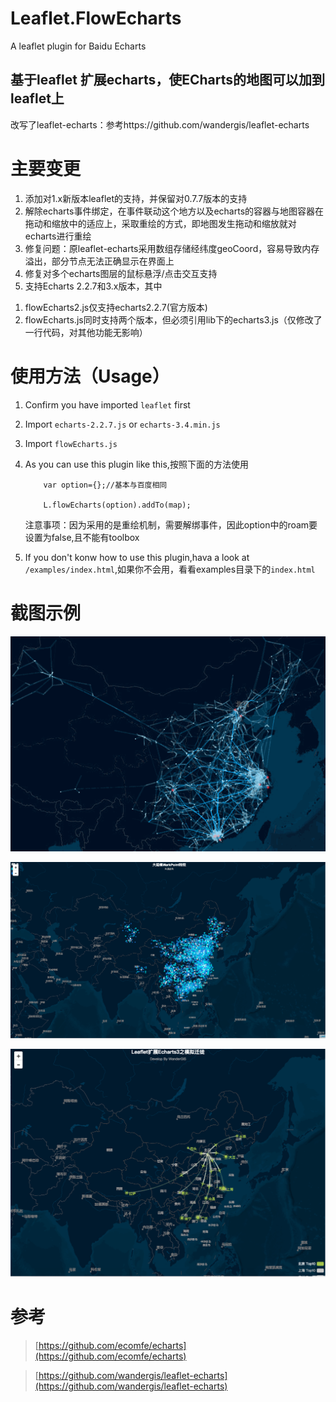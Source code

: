 # Leaflet.FlowEcharts
A leaflet plugin for Baidu Echarts
## 基于leaflet 扩展echarts，使ECharts的地图可以加到leaflet上
改写了leaflet-echarts：参考https://github.com/wandergis/leaflet-echarts

# 主要变更
1. 添加对1.x新版本leaflet的支持，并保留对0.7.7版本的支持
2. 解除echarts事件绑定，在事件联动这个地方以及echarts的容器与地图容器在拖动和缩放中的适应上，采取重绘的方式，即地图发生拖动和缩放就对echarts进行重绘
3. 修复问题：原leaflet-echarts采用数组存储经纬度geoCoord，容易导致内存溢出，部分节点无法正确显示在界面上
4. 修复对多个echarts图层的鼠标悬浮/点击交互支持
5. 支持Echarts 2.2.7和3.x版本，其中 
1) flowEcharts2.js仅支持echarts2.2.7(官方版本)
2) flowEcharts.js同时支持两个版本，但必须引用lib下的echarts3.js（仅修改了一行代码，对其他功能无影响）




# 使用方法（Usage）

1. Confirm you have imported `leaflet` first 
2. Import `echarts-2.2.7.js` or `echarts-3.4.min.js`
3. Import `flowEcharts.js` 
4. As you can use this plugin like this,按照下面的方法使用

	```
    	var option={};//基本与百度相同
    	
    	L.flowEcharts(option).addTo(map);
   	 ```
	注意事项：因为采用的是重绘机制，需要解绑事件，因此option中的roam要设置为false,且不能有toolbox
5. If you don't konw how to use this plugin,hava a look at `/examples/index.html`,如果你不会用，看看examples目录下的`index.html` 

# 截图示例

![](https://github.com/flowfyre/Leaflet.FlowEcharts/blob/master/examples/demo.gif)

![](https://github.com/flowfyre/Leaflet.FlowEcharts/blob/master/examples/demo2.png)

![](https://github.com/flowfyre/Leaflet.FlowEcharts/blob/master/examples/echarts3.png)


# 参考

>[https://github.com/ecomfe/echarts](https://github.com/ecomfe/echarts)

>[https://github.com/wandergis/leaflet-echarts](https://github.com/wandergis/leaflet-echarts)
